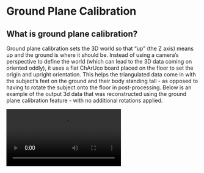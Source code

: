 # Ground Plane Calibration

## What is ground plane calibration?
Ground plane calibration sets the 3D world so that “up” (the Z axis) means up and the ground is where it should be.
Instead of using a camera’s perspective to define the world (which can lead to the 3D data coming on oriented oddly), it uses a flat ChArUco board placed on the floor to set the origin and upright orientation.
This helps the triangulated data come in with the subject’s feet on the ground and their body standing tall - as opposed to having to rotate the subject onto the floor in post-processing. Below is an example of the output 3d data that was reconstructed using 
the ground plane calibration feature - with no additional rotations applied. 

<video src="groundplane_example.mp4" />

## Quick Overview: How do I record a ground plane calibration?
Overall, the process is relatively similar to how you record our default calibration! There are two key differences:
1. You'll **check a specific box** in the GUI before recording your calibration or processing your calibration specifying you want to set the board as your ground plane
2. When recording a calibration video, you must **start the recording with the board on the ground**, un-obscured and visible to all cameras for a few seconds

And that's the short-and-sweet version! Detailed instructions follow below.

## How to use ground plane calibration
### 1. In the software, check the `Use Charuco board as groundplane` option
**A. If recording your calibration through the FreeMoCap software:**

![image](how_to_recording_calibration.png)

1. Choose the `Record Calibration Videos` option. Set all other parameters (e.g. square size) as normal
2. Check the `Use Charuco as groundplane` checkbox and then proceed with recording your calibration according to the instructions above

**B. If processing an external calibration recording/reprocessing an existing calibration recording:**

![how_to_processing_calibration.png](how_to_processing_calibration.png)

1. Go to the `Process Data` tab under the `Control Panel`
2. Choose `Calibrate from Active Recording`
3. Check the `Use Charuco as groundplane` checkbox
4. Press `Run Calibration`


### 2. Recording Calibration Videos to use with Ground Plane
**Start your calibration recording with the board flat on the ground.**

**At the start** of your calibration - have your ChArUco board flat on the ground, making sure it is **visible to all cameras**
Leave it on the ground for a **few seconds**, and then proceed with calibration as normal.
Here's an example below.

<video src="groundplane_calibration.mp4"/> 

### 3. Processing Your Ground Plane Calibration 

After recording your calibration videos through the software, or pressing the `Run Calibration` button, your calibration will begin to process 
as normal with one extra step. After running through the normal intrinsics/extrinsics calculation, FreeMoCap will attempt to set the ground plane to be the ChArUco board

The software will **search the first 120 frames** of your recording for a frame where the ChArUco board satisfies two conditions:
- The 3 corners of interest needed to build the axes are visible
- The board is stationary

If a suitable frame is found, the board will be used to build a new set of 3D axes, explained below.

#### How ground plane calibration works
Ground plane calibration redefines the world coordinate system using the orientation of the **ChArUco board**.

- The origin `(0, 0, 0)` is set to **corner 0** of the ChArUco board (the location of marker 0 on a 7x5 and 5x3 board is shown in the figure below)
- The **X** and **Y** axes are defined by the furthest markers from the origin along the edges of the board
  - For a 7x5 board, X is defined as marker 0 to marker 18 and Y is marker 0 to marker 5
  - For a 5x3 board, X is defined as marker 0 to marker 3 and Y is marker 0 to marker 4
- The **Z** axis is computed as the normal vector pointing up from the board surface (using the right-hand rule)

![image](charuco_as_groundplane.png){width=800}

### 4. Ground plane calibration results

With a successful ground plane calibration, the origin of the world will be set to marker 0 of the ChArUco board, 
and the subject will come in standing upright in the +Z direction, with their feet at Z=0. This will be most evident
in looking at the data viewer in the FreeMoCap GUI - as you can see in the example below. 

![groundplane_oriented_data.png](groundplane_oriented_data.png)

## Possible Errors
If the ground plane calibration fails, the software will **instead use the default calibration**. If ground plane calibration
fails, there should be a pop-up window letting you know and giving you a reason why. There are a couple of 
known reasons this may happen.

#### 1. CharucoVisibilityError
This error is raised when the software is unable to find a frame where all [3 corners needed to build the axes](#how-ground-plane-calibration-works) 
are visible. In this case, the ChArUco board may be too far from the cameras when on the ground to get a good track - consider
whether you can adjust your camera setup or your board placement to make it more visible to all the cameras

#### 2. CharucoVelocityError
This error is raised when the velocity of the board is generally too high in all found frames to be considered stationary. Double-check and 
make sure the board was completely flat and still for the first few seconds of the recording. This error may also pop up if, as with the CharucoVisibilityError,
the board was too far away from the cameras to get a good track of it. 

## How is ground plane calibration different from default calibration?
By default, the world coordinate system is defined by the location and orientation of **Camera 0**— which tends to be the camera that took the first video in the `synchronized_videos` folder. This means:
- The origin `(0, 0, 0)` is placed at the optical center of Camera 0
- The world axes align with Camera 0’s coordinate frame: +Z points outward from the lens, +X to the right, and +Y downward in the image

![image](cam0_as_origin_v2.png) {width = 400}

As a result, reconstructed 3D data (e.g. skeletons) often comes in aligned to the camera's perspective rather than to the physical environment — which means subjects may come in lying sideways instead of standing upright (see image below for an example).

![default_oriented_data.png](default_oriented_data.png)

While we rotate the reconstructed 3D data to make it appear upright and place the feet on the ground before exporting to Blender, it’s far more reliable to ensure the data is aligned correctly from the start.


